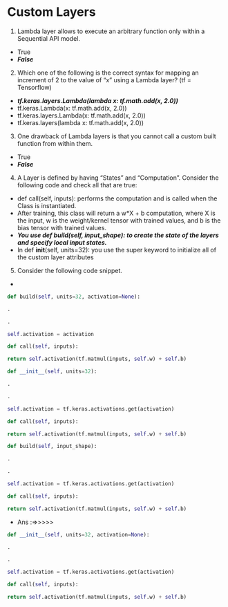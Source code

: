 # Custom Layers

1. Lambda layer allows to execute an arbitrary function only within a Sequential API model.

  * True
  * ***False***
  
2. Which one of the following is the correct syntax for mapping an increment of 2 to the value of “x” using a Lambda layer? (tf = Tensorflow)
  * ***tf.keras.layers.Lambda(lambda x: tf.math.add(x, 2.0))***
  * tf.keras.Lambda(x: tf.math.add(x, 2.0))
  * tf.keras.layers.Lambda(x: tf.math.add(x, 2.0))
  * tf.keras.layers(lambda x: tf.math.add(x, 2.0))
  
3. One drawback of Lambda layers is that you cannot call a custom built function from within them.
  * True
  * ***False***
  
4. A Layer is defined by having “States” and “Computation”. Consider the following code and check all that are true:
  * def call(self, inputs): performs the computation and is called when the Class is instantiated.
  * After training, this class will return a w*X + b computation, where X is the input, w is the weight/kernel tensor with trained values,
and b is the bias tensor with trained values.
  * ***You use def build(self, input_shape): to create the state of the layers and specify local input states.***
  * In def __init__(self, units=32): you use the super keyword to initialize all of the custom layer attributes

5. Consider the following code snippet.

  *
  ```python
  def build(self, units=32, activation=None):

  .

  .

  self.activation = activation

  def call(self, inputs):

  return self.activation(tf.matmul(inputs, self.w) + self.b)
  ```

  ```python
  def __init__(self, units=32):

  .

  .

  self.activation = tf.keras.activations.get(activation)

  def call(self, inputs):

  return self.activation(tf.matmul(inputs, self.w) + self.b)
  ```

  ```python
  def build(self, input_shape):

  .

  .

  self.activation = tf.keras.activations.get(activation)

  def call(self, inputs):

  return self.activation(tf.matmul(inputs, self.w) + self.b)
  ```
  * Ans :=>>>>>
  ```python
  def __init__(self, units=32, activation=None):

  .

  .

  self.activation = tf.keras.activations.get(activation)

  def call(self, inputs):

  return self.activation(tf.matmul(inputs, self.w) + self.b)
  ```

